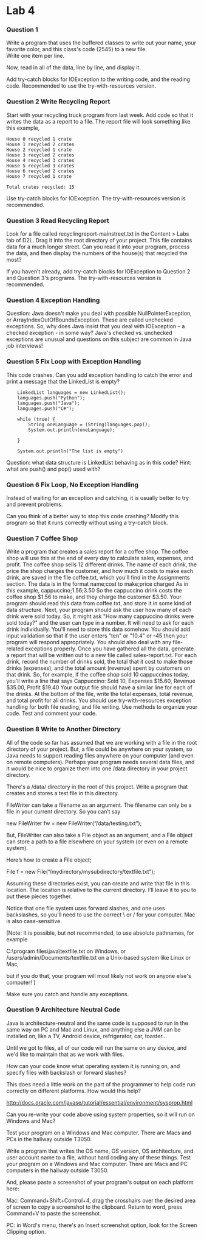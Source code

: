 # Lab 4

### Question 1 

Write a program that uses the buffered classes to write out your name, your favorite color, and this class's code (2545) to a new file.   
Write one item per line.

Now, read in all of the data, line by line, and display it.

Add try-catch blocks for IOException to the writing code, and the reading code. Recommended to use the try-with-resources version.

### Question 2 Write Recycling Report
    
Start with your recycling truck program from last week. Add code so that it writes the data as a report to a file. The report file will look something like this example,

```
House 0 recycled 1 crate
House 1 recycled 2 crates
House 2 recycled 1 crate
House 3 recycled 2 crates
House 4 recycled 3 crates
House 5 recycled 3 crates
House 6 recycled 2 crates
House 7 recycled 1 crate

Total crates recycled: 15

```

Use try-catch blocks for IOException. The try-with-resources version is recommended.


### Question 3 Read Recycling Report


Look for a file called recyclingreport-mainstreet.txt in the Content > Labs tab of D2L.  Drag it into the root directory of your project. This file contains data for a much longer street. Can you read it into your program, process the data, and then display the numbers of the house(s) that recycled the most?

If you haven’t already, add try-catch blocks for IOException to Question 2 and Question 3's programs.  The try-with-resources version is recommended.



### Question 4 Exception Handling

Question: Java doesn't make you deal with possible NullPointerException, or ArrayIndexOutOfBoundsException. These are called unchecked exceptions. So, why does Java insist that you deal with IOException – a checked exception - in some way?   Java's checked vs. unchecked exceptions are unusual and questions on this subject are common in Java job interviews!


### Question 5 Fix Loop with Exception Handling

This code crashes. Can you add exception handling to catch the error and print a message that the LinkedList is empty?

        LinkedList languages = new LinkedList();
        languages.push("Python");
        languages.push("Java");
        languages.push("C#");

        while (true) {
            String oneLanguage = (String)languages.pop();
            System.out.println(oneLanguage);

        }

        System.out.println("The list is empty")

Question: what data structure is LinkedList behaving as in this code? Hint: what are push() and pop() used with?

  
### Question 6 Fix Loop, No Exception Handling


Instead of waiting for an exception and catching, it is usually better to try and prevent problems.

Can you think of a better way to stop this code crashing? Modify this program so that it runs correctly without using a try-catch block.

### Question 7 Coffee Shop

Write a program that creates a sales report for a coffee shop. The coffee shop will use this at the end of every day to calculate sales, expenses, and profit.
The coffee shop sells 12 different drinks. The name of each drink, the price the shop charges the customer, and how much it costs to make each drink, are saved in the file coffee.txt, which you'll find in the Assignments section. The data is in the format
name;cost to make;price charged
As in this example,
cappuccino;1.56;3.50
So the cappuccino drink costs the coffee shop $1.56 to make, and they charge the customer $3.50.
Your program should read this data from coffee.txt, and store it in some kind of data structure.
Next, your program should ask the user how many of each drink were sold today. So, it might ask "How many cappuccino drinks were sold today?" and the user can type in a number. It will need to ask for each drink individually. You'll need to store this data somehow.
You should add input validation so that if the user enters "ten" or "10.4" or -45 then your program will respond appropriately.  You should also deal with any file-related exceptions properly.
Once you have gathered all the data, generate a report that will be written out to a new file called sales-report.txt. For each drink, record the number of drinks sold, the total that it cost to make those drinks (expenses), and the total amount (revenue) spent by customers on that drink. So, for example, if the coffee shop sold 10 cappuccinos today, you'll write a line that says
Cappuccino: Sold 10, Expenses $15.60, Revenue $35.00, Profit $19.40
Your output file should have a similar line for each of the drinks.
At the bottom of the file, write the total expenses, total revenue, and total profit for all drinks.
You should use try-with-resources exception handling for both file reading, and file writing.
Use methods to organize your code.
Test and comment your code.

### Question 8 Write to Another Directory

All of the code so far has assumed that we are working with a file in the root directory of your project.  But, a file could be anywhere on your system, so Java needs to support reading files anywhere on your computer (and even on remote computers).  Perhaps your program needs several data files, and it would be nice to organize them into one /data directory in your project directory.

There's a /data/ directory in the root of this project. Write a program that creates and stores a test file in this directory.

FileWriter can take a filename as an argument. The filename can only be a file in your current directory. So you can’t say

new FileWriter fw = new FileWriter(“/data/testing.txt”);

But, FileWriter can also take a File object as an argument, and a File object can store a path to a file elsewhere on your system (or even on a remote system).

Here’s how to create a File object;

File f = new File(“/mydirectory/mysubdirectory/textfile.txt”);

Assuming these directories exist, you can create and write that file in this location.  The location is relative to the current directory.  I’ll leave it to you to put these pieces together.

Notice that one file system uses forward slashes, and one uses backslashes, so you'll need to use the correct \ or / for your computer.  Mac is also case-sensitive.


[Note: It is possible, but not recommended, to use absolute pathnames, for example

C:\program files\java\textfile.txt on Windows, or
/users/admin/Documents/textfile.txt on a Unix-based system like Linux or Mac,

but if you do that, your program will most likely not work on anyone else's computer! ]


Make sure you catch and handle any exceptions.


### Question 9 Architecture Neutral Code

Java is architecture-neutral and the same code is supposed to run in the same way on PC and Mac and Linux, and anything else a JVM can be installed on, like a TV, Android device, refrigerator, car, toaster...

Until we got to files, all of our code will run the same on any device, and we'd like to maintain that as we work with files.

How can your code know what operating system it is running on, and specify files with backslash or forward slashes?

This does need a little work on the part of the programmer to help code run correctly on different platforms.  How would this help?

http://docs.oracle.com/javase/tutorial/essential/environment/sysprop.html

Can you re-write your code above using system properties, so it will run on Windows and Mac?

Test your program on a Windows and Mac computer. There are Macs and PCs in the hallway outside T3050.


Write a program that writes the OS name, OS version, OS architecture, and user account name to a file, without hard coding any of these things.  Test your program on a Windows and Mac computer. There are Macs and PC computers in the hallway outside T3050.



And, please paste a screenshot of your program's output on each platform here:

Mac: Command+Shift+Control+4, drag the crosshairs over the desired area of screen to copy a screenshot to the clipboard. Return to word, press Command+V to paste the screenshot.

PC: in Word's menu, there's an Insert screenshot option, look for the Screen Clipping option.
